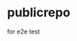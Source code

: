 # publicrepo
for e2e test





























































































































































































































































